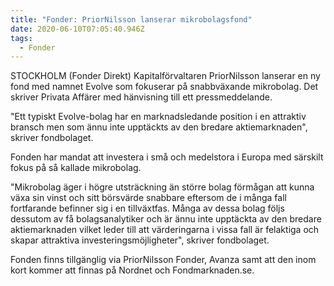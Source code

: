 ```yaml
---
title: "Fonder: PriorNilsson lanserar mikrobolagsfond"
date: 2020-06-10T07:05:40.946Z
tags:
  - Fonder
---
```

STOCKHOLM (Fonder Direkt) Kapitalförvaltaren PriorNilsson lanserar en ny fond med namnet Evolve som fokuserar på snabbväxande mikrobolag. Det skriver Privata Affärer med hänvisning till ett pressmeddelande.

"Ett typiskt Evolve-bolag har en marknadsledande position i en attraktiv bransch men som ännu inte upptäckts av den bredare aktiemarknaden", skriver fondbolaget.

Fonden har mandat att investera i små och medelstora i Europa med särskilt fokus på så kallade mikrobolag.

"Mikrobolag äger i högre utsträckning än större bolag förmågan att kunna växa sin vinst och sitt börsvärde snabbare eftersom de i många fall fortfarande befinner sig i en tillväxtfas. Många av dessa bolag följs dessutom av få bolagsanalytiker och är ännu inte upptäckta av den bredare aktiemarknaden vilket leder till att värderingarna i vissa fall är felaktiga och skapar attraktiva investeringsmöjligheter", skriver fondbolaget.

Fonden finns tillgänglig via PriorNilsson Fonder, Avanza samt att den inom kort kommer att finnas på Nordnet och Fondmarknaden.se.